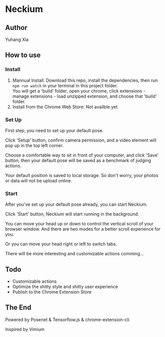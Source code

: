 # Neckium

## Author

Yuhang Xia

## How to use

### Install

1. Mannual Install:
   Download this repo, install the dependencies, then run `npm run watch` in your terminal in this project folder.  
   You will get a 'build' folder, open your chrome, click extensions - manage extensions - load unzipped extension, and choose that 'build' folder.
2. Install from the Chrome Web Store:
   Not availble yet.

### Set Up

First step, you need to set up your default pose.  
  
Click 'Setup' button, confirm camera permission, and a video element will pop up in the top left corner.  
  
Choose a comfortable way to sit in front of your computer, and click 'Save' button, then your default pose will be saved as a benchmark of judging actions. 
  
Your default position is saved to local storage. So don't worry, your photos or data will not be upload online.  

### Start

After you've set up your default pose already, you can start Neckium.  
  
Click 'Start' button, Neckium will start running in the background.  
  
You can move your head up or down to control the vertical scroll of your browser window. And there are two modes for a better scroll experience for you. 
  
Or you can move your head right or left to switch tabs.  
  
There will be more interesting and customizable actions comming...  

## Todo

- Customizable actions
- Optimize the shitty style and shitty user experience
- Publish to the Chrome Extension Store

## The End

Powered by Posenet & Tensorflow.js & chrome-extension-cli  
  
Inspired by Vimium
